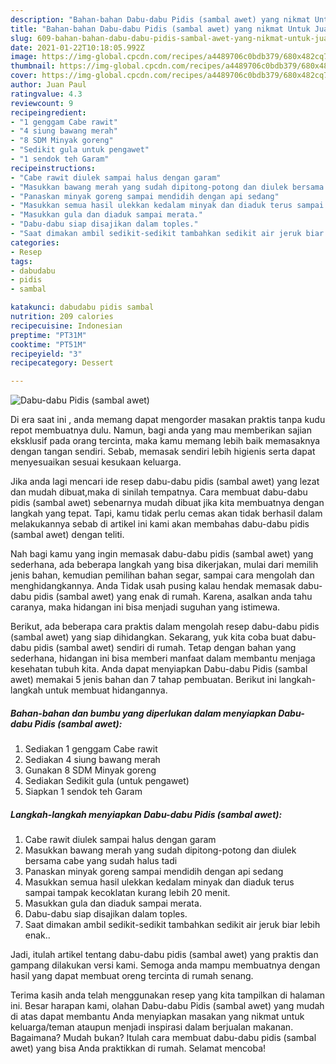 ```yaml
---
description: "Bahan-bahan Dabu-dabu Pidis (sambal awet) yang nikmat Untuk Jualan"
title: "Bahan-bahan Dabu-dabu Pidis (sambal awet) yang nikmat Untuk Jualan"
slug: 609-bahan-bahan-dabu-dabu-pidis-sambal-awet-yang-nikmat-untuk-jualan
date: 2021-01-22T10:18:05.992Z
image: https://img-global.cpcdn.com/recipes/a4489706c0bdb379/680x482cq70/dabu-dabu-pidis-sambal-awet-foto-resep-utama.jpg
thumbnail: https://img-global.cpcdn.com/recipes/a4489706c0bdb379/680x482cq70/dabu-dabu-pidis-sambal-awet-foto-resep-utama.jpg
cover: https://img-global.cpcdn.com/recipes/a4489706c0bdb379/680x482cq70/dabu-dabu-pidis-sambal-awet-foto-resep-utama.jpg
author: Juan Paul
ratingvalue: 4.3
reviewcount: 9
recipeingredient:
- "1 genggam Cabe rawit"
- "4 siung bawang merah"
- "8 SDM Minyak goreng"
- "Sedikit gula untuk pengawet"
- "1 sendok teh Garam"
recipeinstructions:
- "Cabe rawit diulek sampai halus dengan garam"
- "Masukkan bawang merah yang sudah dipitong-potong dan diulek bersama cabe yang sudah halus tadi"
- "Panaskan minyak goreng sampai mendidih dengan api sedang"
- "Masukkan semua hasil ulekkan kedalam minyak dan diaduk terus sampai tampak kecoklatan kurang lebih 20 menit."
- "Masukkan gula dan diaduk sampai merata."
- "Dabu-dabu siap disajikan dalam toples."
- "Saat dimakan ambil sedikit-sedikit tambahkan sedikit air jeruk biar lebih enak.."
categories:
- Resep
tags:
- dabudabu
- pidis
- sambal

katakunci: dabudabu pidis sambal 
nutrition: 209 calories
recipecuisine: Indonesian
preptime: "PT31M"
cooktime: "PT51M"
recipeyield: "3"
recipecategory: Dessert

---
```



![Dabu-dabu Pidis (sambal awet)](https://img-global.cpcdn.com/recipes/a4489706c0bdb379/680x482cq70/dabu-dabu-pidis-sambal-awet-foto-resep-utama.jpg)

Di era  saat ini , anda memang dapat mengorder masakan praktis tanpa kudu repot membuatnya dulu. Namun, bagi anda yang mau memberikan sajian eksklusif pada orang tercinta, maka kamu memang lebih baik memasaknya dengan tangan sendiri. Sebab, memasak sendiri lebih higienis serta dapat menyesuaikan sesuai kesukaan keluarga.

Jika anda lagi mencari ide resep dabu-dabu pidis (sambal awet) yang lezat dan mudah dibuat,maka di sinilah tempatnya. Cara membuat dabu-dabu pidis (sambal awet)  sebenarnya mudah dibuat jika kita membuatnya dengan langkah yang tepat. Tapi, kamu tidak perlu cemas akan tidak berhasil dalam melakukannya 
sebab di artikel ini kami akan membahas dabu-dabu pidis (sambal awet) dengan teliti.  



Nah bagi kamu yang ingin memasak dabu-dabu pidis (sambal awet) yang sederhana, ada beberapa langkah yang bisa dikerjakan, mulai dari memilih jenis bahan, kemudian pemilihan bahan segar, sampai cara mengolah dan menghidangkannya. Anda Tidak usah pusing kalau hendak memasak dabu-dabu pidis (sambal awet) yang enak di rumah. Karena, asalkan anda  tahu caranya, maka hidangan ini bisa menjadi suguhan yang istimewa.

Berikut, ada beberapa cara praktis  dalam mengolah resep dabu-dabu pidis (sambal awet) yang siap dihidangkan. Sekarang, yuk kita coba buat dabu-dabu pidis (sambal awet) sendiri di rumah. Tetap dengan bahan yang sederhana, hidangan ini bisa memberi manfaat dalam membantu menjaga kesehatan tubuh kita. Anda dapat menyiapkan Dabu-dabu Pidis (sambal awet) memakai 5 jenis bahan dan 7 tahap pembuatan. Berikut ini langkah-langkah untuk membuat hidangannya.

<!--inarticleads1-->

##### Bahan-bahan dan bumbu yang diperlukan dalam menyiapkan Dabu-dabu Pidis (sambal awet):

1. Sediakan 1 genggam Cabe rawit
1. Sediakan 4 siung bawang merah
1. Gunakan 8 SDM Minyak goreng
1. Sediakan Sedikit gula (untuk pengawet)
1. Siapkan 1 sendok teh Garam




<!--inarticleads2-->

##### Langkah-langkah menyiapkan Dabu-dabu Pidis (sambal awet):

1. Cabe rawit diulek sampai halus dengan garam
1. Masukkan bawang merah yang sudah dipitong-potong dan diulek bersama cabe yang sudah halus tadi
1. Panaskan minyak goreng sampai mendidih dengan api sedang
1. Masukkan semua hasil ulekkan kedalam minyak dan diaduk terus sampai tampak kecoklatan kurang lebih 20 menit.
1. Masukkan gula dan diaduk sampai merata.
1. Dabu-dabu siap disajikan dalam toples.
1. Saat dimakan ambil sedikit-sedikit tambahkan sedikit air jeruk biar lebih enak..




Jadi, itulah artikel tentang  dabu-dabu pidis (sambal awet)  yang praktis dan gampang dilakukan versi kami. Semoga anda mampu membuatnya dengan hasil yang dapat membuat oreng tercinta di rumah senang. 

Terima kasih anda telah menggunakan resep yang kita tampilkan di halaman ini. Besar harapan kami, olahan  Dabu-dabu Pidis (sambal awet) yang mudah di atas dapat membantu Anda menyiapkan masakan yang nikmat untuk keluarga/teman ataupun menjadi inspirasi dalam berjualan makanan. Bagaimana? Mudah bukan? Itulah cara membuat dabu-dabu pidis (sambal awet) yang bisa Anda praktikkan di rumah. Selamat mencoba!

